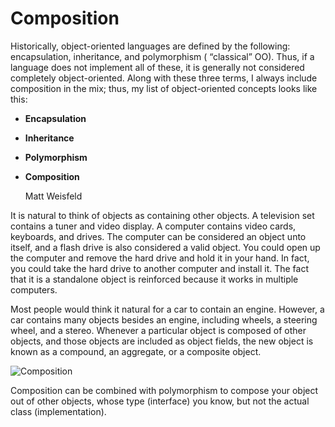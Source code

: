 # Composition

Historically, object-oriented languages are defined by the following: encapsulation, inheritance, and polymorphism (
“classical” OO). Thus, if a language does not implement all of these, it is generally not considered completely
object-oriented. Along with these three terms, I always include composition in the mix; thus, my list of object-oriented
concepts looks like this:

- **Encapsulation**
- **Inheritance**
- **Polymorphism**
- **Composition**

  Matt Weisfeld

It is natural to think of objects as containing other objects. A television set contains a tuner and video display. A
computer contains video cards, keyboards, and drives. The computer can be considered an object unto itself, and a flash
drive is also considered a valid object. You could open up the computer and remove the hard drive and hold it in your
hand. In fact, you could take the hard drive to another computer and install it. The fact that it is a standalone object
is reinforced because it works in multiple computers.

Most people would think it natural for a car to contain an engine. However, a car contains many objects besides an
engine, including wheels, a steering wheel, and a stereo. Whenever a particular object is composed of other objects, and
those objects are included as object fields, the new object is known as a compound, an aggregate, or a composite object.

![Composition](composition.png)

Composition can be combined with polymorphism to compose your object out of other objects, whose type (interface) you
know, but not the actual class (implementation).

